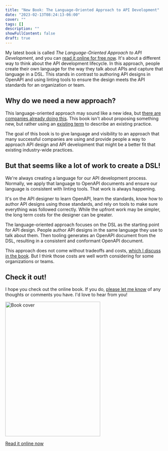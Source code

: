 ```yaml
---
title: "New Book: The Language-Oriented Approach to API Development"
date: "2023-02-13T08:24:13-06:00"
cover: ""
tags: []
description: ""
showFullContent: false
draft: true
---
```


My latest book is called *The Language-Oriented Approach to API Development*, and you can [read it online for free now](/language-oriented-approach). It's about a different way to think about the API development lifecycle. In this approach, people create their own language for the way they talk about APIs and capture that language in a DSL. This stands in contrast to authoring API designs in OpenAPI and using linting tools to ensure the design meets the API standards for an organization or team.

## Why do we need a new approach?

This language-oriented approach may sound like a new idea, but [there are companies already doing this](/language-oriented-approach/case-studies.html). This book isn't about proposing something new, but rather using an [existing term](https://en.wikipedia.org/wiki/Language-oriented_programming) to describe an existing practice.

The goal of this book is to give language and visibility to an approach that many successful companies are using and provide people a way to approach API design and API development that might be a better fit that existing industry-wide practices.

## But that seems like a lot of work to create a DSL!

We're always creating a language for our API development process. Normally, we apply that language to OpenAPI documents and ensure our language is consistent with linting tools. That work is always happening.

It's on the API designer to learn OpenAPI, learn the standards, know how to author API designs using those standards, and rely on tools to make sure everything was followed correctly. While the upfront work may be simpler, the long term costs for the designer can be greater.

The language-oriented approach focuses on the DSL as the starting point for API design. People author API designs in the same language they use to talk about them. Then tooling generates an OpenAPI document from the DSL, resulting in a consistent and conformant OpenAPI document.

This approach does not come without tradeoffs and costs, [which I discuss in the book](/language-oriented-approach/tradeoffs.html). But I think those costs are well worth considering for some organizations or teams.

## Check it out!

I hope you check out the online book. If you do, [please let me know](/contact/) of any thoughts or comments you have. I'd love to hear from you!

<a href="/language-oriented-approach"><img src="/language-oriented-approach/cover.png" alt="Book cover" width="300" height="425" /></a>

[Read it online now](/language-oriented-approach)